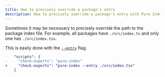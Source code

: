 ```yaml
---
title: How to precisely override a package's entry
description: How to precisely override a package's entry with Pure Index
---
```


Sometimes it may be necessary to precisely override the path to the package index file. For example, all packages have `./src/index.ts` and only one has `./src/index.tsx`.

This is easily done with the [`--entry`](/pure-index/intro/cli#command-line-flags) flag.

```diff title="Example"
    "scripts": {
-     "check-exports": "pure-index"
+     "check-exports": "pure-index --entry ./src/index.tsx"
    }
```

